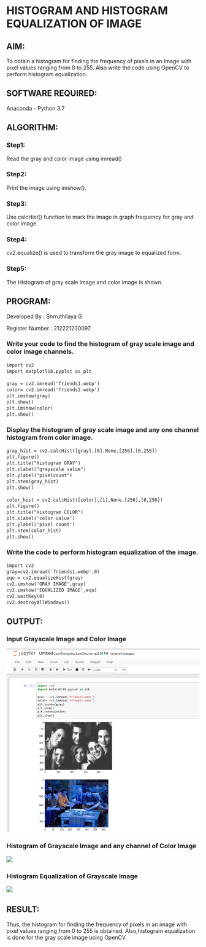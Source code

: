 # HISTOGRAM AND HISTOGRAM EQUALIZATION OF IMAGE
## AIM:
To obtain a histogram for finding the frequency of pixels in an Image with pixel values ranging from 0 to 255. Also write the code using OpenCV to perform histogram equalization.

## SOFTWARE REQUIRED:
Anaconda - Python 3.7

## ALGORITHM:
### Step1:
Read the gray and color image using imread()

### Step2:
Print the image using imshow().

### Step3:
Use calcHist() function to mark the image in graph frequency for gray and color image.

### Step4:
cv2.equalize() is used to transform the gray image to equalized form.

### Step5:
The Histogram of gray scale image and color image is shown.
## PROGRAM:
Developed By : Shrruthilaya G

Register Number : 212221230097
### Write your code to find the histogram of gray scale image and color image channels.
```
import cv2
import matplotlib.pyplot as plt

gray = cv2.imread('friends1.webp')
color= cv2.imread('friends2.webp')
plt.imshow(gray)
plt.show()
plt.imshow(color)
plt.show()
```
### Display the histogram of gray scale image and any one channel histogram from color image.
```
gray_hist = cv2.calcHist([gray],[0],None,[256],[0,255])
plt.figure()
plt.title("Histogram GRAY")
plt.xlabel("grayscale value")
plt.ylabel("pixelcount")
plt.stem(gray_hist)
plt.show()

color_hist = cv2.calcHist([color],[1],None,[256],[0,256])
plt.figure()
plt.title("Histogram COLOR")
plt.xlabel('color value')
plt.ylabel('pixel count')
plt.stem(color_hist)
plt.show()
```
### Write the code to perform histogram equalization of the image. 
```
import cv2
gray=cv2.imread('friends1.webp',0)
equ = cv2.equalizeHist(gray)
cv2.imshow('GRAY IMAGE',gray)
cv2.imshow('EQUALIZED IMAGE',equ)
cv2.waitKey(0)
cv2.destroyAllWindows()
```
## OUTPUT:
### Input Grayscale Image and Color Image
![](https://github.com/Shrruthilaya-Gangadaran/Histogram-of-an-image/blob/main/output1.png)
### Histogram of Grayscale Image and any channel of Color Image
![]([output2.png](https://github.com/Shrruthilaya-Gangadaran/Histogram-of-an-image/blob/main/output2.png))
### Histogram Equalization of Grayscale Image
![]([output3.png](https://github.com/Shrruthilaya-Gangadaran/Histogram-of-an-image/blob/main/output3.png))

## RESULT: 
Thus, the histogram for finding the frequency of pixels in an image with pixel values ranging from 0 to 255 is obtained. Also,histogram equalization is done for the gray scale image using OpenCV.
